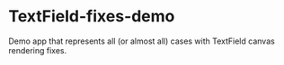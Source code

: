 # TextField-fixes-demo
Demo app that represents all (or almost all) cases with TextField canvas rendering fixes.
